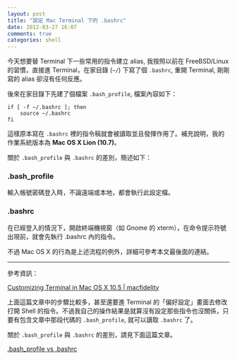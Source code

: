 ```yaml
---
layout: post
title: "設定 Mac Terminal 下的 .bashrc"
date: 2012-03-27 16:07
comments: true
categories: shell
---
```


今天想要替 Terminal 下一些常用的指令建立 alias, 我按照以前在 FreeBSD/Linux 的習慣，直接進 Terminal，在家目錄 (`~/`) 下寫了個 `.bashrc`, 重開 Terminal, 剛剛寫的 alias 卻沒有任何反應。

後來在家目錄下先建了個檔案 `.bash_profile`, 檔案內容如下：

<pre class="prettyprint"><code>if [ -f ~/.bashrc ]; then
	source ~/.bashrc
fi
</code></pre>

這樣原本寫在 `.bashrc` 裡的指令稿就會被讀取並且發揮作用了。補充說明，我的作業系統版本為 **Mac OS X Lion (10.7)**。

關於 `.bash_profile` 與 `.bashrc` 的差別，簡述如下：

### .bash_profile

輸入帳號密碼登入時，不論遠端或本地，都會執行此設定檔。

### .bashrc

在已經登入的情況下，開啟終端機視窗（如 Gnome 的 xterm），在命令提示符號出現前，就會先執行 .bashrc 內的指令。

不過 Mac OS X 的行為是上述流程的例外，詳細可參考本文最後面的連結。

* * *
參考資訊：

[Customizing Terminal in Mac OS X 10.5 | macfidelity](http://macfidelity.de/2008/07/02/mac-customizing-terminal-in-mac-os-x-105/)

上面這篇文章中的步驟比較多，甚至還要進 Terminal 的「偏好設定」畫面去修改打開 Shell 的指令。不過我自己的操作結果是就算沒有設定那些指令也沒關係，只要有包含文章中那段代碼的 `.bash_profile`, 就可以讀取 `.bashrc` 了。

關於 `.bash_profile` 與 `.bashrc` 的差別，請見下面這篇文章。

[.bash_profile vs .bashrc](http://www.joshstaiger.org/archives/2005/07/bash_profile_vs.html)